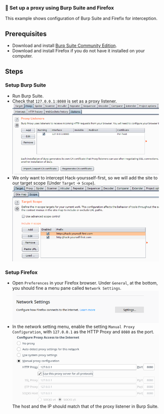 ### :book: Set up a proxy using Burp Suite and Firefox
This example shows configuration of Burp Suite and Firefix for interception.

## Prerequisites
- Download and install [Burp Suite Community Edition](https://portswigger.net/burp/communitydownload).
- Download and install Firefox if you do not have it installed on your computer. 

## Steps

### Setup Burp Suite
- Run Burp Suite.
- Check that `127.0.0.1:8080` is set as a proxy listener. 
![Burp proxy settings](../images/burp_proxy_settings.png)
- We only want to intercept Hack-yoursself-first, so we will add the site to our target scope (Under `Target` -> `Scope`).
![Burp target settings](../images/burp_target_settings.png)

### Setup Firefox

- Open `Preferences` in your Firefox browser. Under `General`, at the bottom, you should fine a menu pane called `Network Settings`. 
![Firefox Network Settings](../images/firefox_ns_pane.png)
- In the network setting menu, enable the setting `Manual Proxy Configuration`, with `127.0.0.1` as the HTTP Proxy and `8080` as the port.
![Firefox Connection Settings](../images/firefox_connection_settings.png)
The host and the IP should match that of the proxy listener in Burp Suite.
